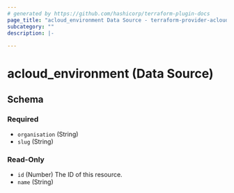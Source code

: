 ```yaml
---
# generated by https://github.com/hashicorp/terraform-plugin-docs
page_title: "acloud_environment Data Source - terraform-provider-acloud"
subcategory: ""
description: |-
  
---
```


# acloud_environment (Data Source)





<!-- schema generated by tfplugindocs -->
## Schema

### Required

- `organisation` (String)
- `slug` (String)

### Read-Only

- `id` (Number) The ID of this resource.
- `name` (String)
